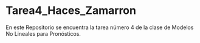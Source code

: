 # Tarea4_Haces_Zamarron
En este Repositorio se encuentra la tarea número 4 de la clase de Modelos No Lineales para Pronósticos.
